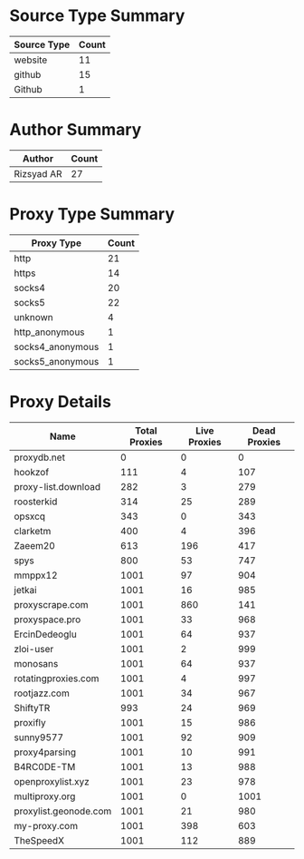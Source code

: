 # Source Type Summary

| Source Type | Count |
|-------------|-------|
| website | 11 |
| github | 15 |
| Github | 1 |


# Author Summary

| Author | Count |
|--------|-------|
| Rizsyad AR | 27 |


# Proxy Type Summary

| Proxy Type | Count |
|------------|-------|
| http | 21 |
| https | 14 |
| socks4 | 20 |
| socks5 | 22 |
| unknown | 4 |
| http_anonymous | 1 |
| socks4_anonymous | 1 |
| socks5_anonymous | 1 |


# Proxy Details

| Name | Total Proxies | Live Proxies | Dead Proxies |
|------|---------------|--------------|---------------|
| proxydb.net | 0 | 0 | 0 |
| hookzof | 111 | 4 | 107 |
| proxy-list.download | 282 | 3 | 279 |
| roosterkid | 314 | 25 | 289 |
| opsxcq | 343 | 0 | 343 |
| clarketm | 400 | 4 | 396 |
| Zaeem20 | 613 | 196 | 417 |
| spys | 800 | 53 | 747 |
| mmppx12 | 1001 | 97 | 904 |
| jetkai | 1001 | 16 | 985 |
| proxyscrape.com | 1001 | 860 | 141 |
| proxyspace.pro | 1001 | 33 | 968 |
| ErcinDedeoglu | 1001 | 64 | 937 |
| zloi-user | 1001 | 2 | 999 |
| monosans | 1001 | 64 | 937 |
| rotatingproxies.com | 1001 | 4 | 997 |
| rootjazz.com | 1001 | 34 | 967 |
| ShiftyTR | 993 | 24 | 969 |
| proxifly | 1001 | 15 | 986 |
| sunny9577 | 1001 | 92 | 909 |
| proxy4parsing | 1001 | 10 | 991 |
| B4RC0DE-TM | 1001 | 13 | 988 |
| openproxylist.xyz | 1001 | 23 | 978 |
| multiproxy.org | 1001 | 0 | 1001 |
| proxylist.geonode.com | 1001 | 21 | 980 |
| my-proxy.com | 1001 | 398 | 603 |
| TheSpeedX | 1001 | 112 | 889 |
